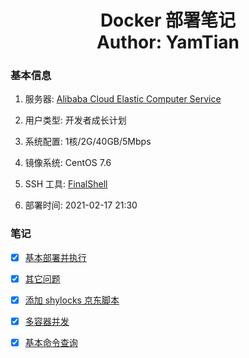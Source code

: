 <h1 align="center">
  Docker 部署笔记
  <br>
  Author: YamTian
</h1>

### 基本信息

1. 服务器: [Alibaba Cloud Elastic Computer Service](https://www.aliyun.com/product/swas)

2. 用户类型: 开发者成长计划

3. 系统配置: 1核/2G/40GB/5Mbps

4. 镜像系统: CentOS 7.6

5. SSH 工具: [FinalShell](http://www.hostbuf.com/t/988.html)

6. 部署时间: 2021-02-17 21:30

### 笔记

- [x] [基本部署并执行](https://github.com/YamTian/Notes/blob/master/Docker/DockerOne.md)

- [x] [其它问题](https://github.com/YamTian/Notes/blob/master/Docker/OtherScript.md)

- [x] [添加 shylocks 京东脚本](https://github.com/YamTian/Notes/blob/master/Docker/Diy.sh.md)

- [x] [多容器并发](https://github.com/YamTian/Notes/blob/master/Docker/DockerTwo.md)

- [x] [基本命令查询](https://github.com/YamTian/Notes/blob/master/Docker/Command.md)
